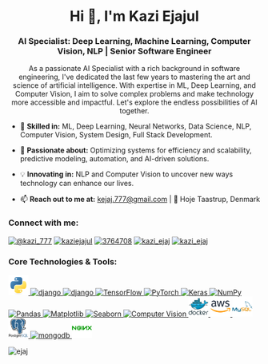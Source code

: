 <h1 align="center">Hi 👋, I'm Kazi Ejajul</h1>
<h3 align="center">AI Specialist: Deep Learning, Machine Learning, Computer Vision, NLP | Senior Software Engineer</h3>

<p align="center">
As a passionate AI Specialist with a rich background in software engineering, I've dedicated the last few years to mastering the art and science of artificial intelligence. With expertise in ML, Deep Learning, and Computer Vision, I aim to solve complex problems and make technology more accessible and impactful. Let's explore the endless possibilities of AI together.
</p>

- 🧠 **Skilled in:** ML, Deep Learning, Neural Networks, Data Science, NLP, Computer Vision, System Design, Full Stack Development.
- 🚀 **Passionate about:** Optimizing systems for efficiency and scalability, predictive modeling, automation, and AI-driven solutions.
- 💡 **Innovating in:** NLP and Computer Vision to uncover new ways technology can enhance our lives.

- 📫 **Reach out to me at:** kejaj.777@gmail.com | 📍 Hoje Taastrup, Denmark


<h3 align="left">Connect with me:</h3>
<p align="left">
<a href="https://twitter.com/@kazi_777" target="blank"><img align="center" src="https://raw.githubusercontent.com/rahuldkjain/github-profile-readme-generator/master/src/images/icons/Social/twitter.svg" alt="@kazi_777" height="30" width="40" /></a>
<a href="https://linkedin.com/in/kaziejajul" target="blank"><img align="center" src="https://raw.githubusercontent.com/rahuldkjain/github-profile-readme-generator/master/src/images/icons/Social/linked-in-alt.svg" alt="kaziejajul" height="30" width="40" /></a>
<a href="https://stackoverflow.com/users/3764708" target="blank"><img align="center" src="https://raw.githubusercontent.com/rahuldkjain/github-profile-readme-generator/master/src/images/icons/Social/stack-overflow.svg" alt="3764708" height="30" width="40" /></a>
<a href="https://www.hackerrank.com/kazi_ejaj" target="blank"><img align="center" src="https://raw.githubusercontent.com/rahuldkjain/github-profile-readme-generator/master/src/images/icons/Social/hackerrank.svg" alt="kazi_ejaj" height="30" width="40" /></a>
<a href="https://www.leetcode.com/kazi_ejaj" target="blank"><img align="center" src="https://raw.githubusercontent.com/rahuldkjain/github-profile-readme-generator/master/src/images/icons/Social/leet-code.svg" alt="kazi_ejaj" height="30" width="40" /></a>
</p>

<h3 align="left">Core Technologies & Tools:</h3>
<p align="left">
  <a href="https://www.python.org" target="_blank" rel="noreferrer"> <img src="https://raw.githubusercontent.com/devicons/devicon/master/icons/python/python-original.svg" alt="python" width="40" height="40"/> </a>
  <a href="https://fastapi.tiangolo.com/" target="_blank" rel="noreferrer"> <img src="https://static.djangoproject.com/img/logo-django.42234b631760.svg" alt="django" width="40" height="40"/> </a>
  <a href="https://www.djangoproject.com/" target="_blank" rel="noreferrer"> <img src="https://fastapi.tiangolo.com/img/logo-margin/logo-teal.png" alt="django" width="40" height="40"/> </a>
  <a href="https://www.tensorflow.org" target="_blank" rel="noreferrer"> <img src="https://www.vectorlogo.zone/logos/tensorflow/tensorflow-icon.svg" alt="TensorFlow" width="40" height="40"/> </a>
  <a href="https://pytorch.org" target="_blank" rel="noreferrer">
    <img src="https://www.vectorlogo.zone/logos/pytorch/pytorch-icon.svg" alt="PyTorch" width="40" height="40"/>
  </a>
  <a href="https://keras.io" target="_blank" rel="noreferrer"> <img src="https://keras.io/img/logo.png" alt="Keras" width="70" height="40"/> </a>
  <a href="https://numpy.org" target="_blank" rel="noreferrer"> <img src="https://www.vectorlogo.zone/logos/numpy/numpy-icon.svg" alt="NumPy" width="40" height="40"/> </a>
  <a href="https://pandas.pydata.org" target="_blank" rel="noreferrer"> <img src="https://pandas.pydata.org/static/img/pandas_white.svg" alt="Pandas" width="40" height="40"/> </a>
  <a href="https://matplotlib.org" target="_blank" rel="noreferrer"> <img src="https://matplotlib.org/stable/_static/logo_light.svg" alt="Matplotlib" width="80" height="40"/> </a>
  <a href="https://seaborn.pydata.org" target="_blank" rel="noreferrer"> <img src="https://seaborn.pydata.org/_static/logo-wide-lightbg.svg" alt="Seaborn" width="40" height="40"/> </a>
  <a href="https://opencv.org/" target="_blank" rel="noreferrer"> <img src="https://opencv1.b-cdn.net/wp-content/uploads/2022/05/logo.png" alt="Computer Vision" width="40" height="40"/> </a>
  <a href="https://www.docker.com/" target="_blank" rel="noreferrer"> <img src="https://raw.githubusercontent.com/devicons/devicon/master/icons/docker/docker-original-wordmark.svg" alt="docker" width="40" height="40"/> </a>
  <a href="https://aws.amazon.com" target="_blank" rel="noreferrer"> <img src="https://raw.githubusercontent.com/devicons/devicon/master/icons/amazonwebservices/amazonwebservices-original-wordmark.svg" alt="aws" width="40" height="40"/> </a>
  <a href="https://www.mysql.com/" target="_blank" rel="noreferrer"> <img src="https://raw.githubusercontent.com/devicons/devicon/master/icons/mysql/mysql-original-wordmark.svg" alt="mysql" width="40" height="40"/> </a>
  <a href="https://www.postgresql.org" target="_blank" rel="noreferrer"> <img src="https://raw.githubusercontent.com/devicons/devicon/master/icons/postgresql/postgresql-original-wordmark.svg" alt="postgresql" width="40" height="40"/> </a>
  <a href="https://www.mongodb.com/" target="_blank" rel="noreferrer"> <img src="https://www.vectorlogo.zone/logos/mongodb/mongodb-icon.svg" alt="mongodb" width="40" height="40"/> </a>
  <a href="https://www.nginx.com" target="_blank" rel="noreferrer"> <img src="https://raw.githubusercontent.com/devicons/devicon/master/icons/nginx/nginx-original.svg" alt="nginx" width="40" height="40"/> </a>

</p>

<p><img align="center" src="https://github-readme-stats.vercel.app/api/top-langs?username=ejaj&show_icons=true&locale=en&layout=compact" alt="ejaj" /></p>
